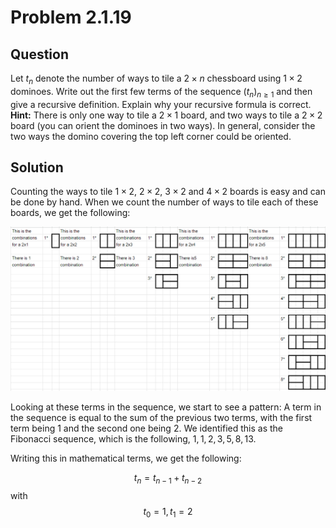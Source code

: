 # Problem 2.1.19

## Question

Let $t_n$ denote the number of ways to tile a $2 \times n$ chessboard using $1 \times 2$ dominoes. Write out the first few terms of the sequence $(t_n)_{n \ge 1}$ and then give a recursive definition. Explain why your recursive formula is correct.
**Hint:** There is only one way to tile a $2 \times 1$ board, and two ways to tile a $2 \times 2$ board (you can orient the dominoes in two ways). In general, consider the two ways the domino covering the top left corner could be oriented.

## Solution

Counting the ways to tile $1 \times 2$, $2 \times 2$, $3 \times 2$ and $4 \times 2$ boards is easy and can be done by hand. When we count the number of ways to tile each of these boards, we get the following:

![Grid_Things](Grid_things.png)

Looking at these terms in the sequence, we start to see a pattern: A term in the sequence is equal to the sum of the previous two terms, with the first term being $1$ and the second one being $2$. We identified this as the Fibonacci sequence, which is the following, $1, 1, 2, 3, 5, 8, 13$.

Writing this in mathematical terms, we get the following:

$$
t_n = t_{n-1} + t_{n-2}
$$
with
$$
t_0 = 1, t_1 = 2
$$

